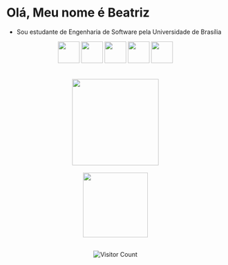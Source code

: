 # **Olá, Meu nome é Beatriz**   
- Sou estudante de Engenharia de Software pela Universidade de Brasília  

<div align = "center">  
  <img height="50" width="50" src="https://cdn.jsdelivr.net/gh/devicons/devicon/icons/python/python-original.svg" />
  <img height="50" width="50" src="https://cdn.jsdelivr.net/gh/devicons/devicon/icons/html5/html5-original.svg" />
  <img height="50" width="50" src="https://cdn.jsdelivr.net/gh/devicons/devicon/icons/css3/css3-original.svg" />
  <img height="50" width="50" src="https://cdn.jsdelivr.net/gh/devicons/devicon/icons/javascript/javascript-original.svg" />                  
  <img height="50" width="50" src="https://cdn.jsdelivr.net/gh/devicons/devicon/icons/react/react-original.svg" />
      
</div>
<br></br>
<div align ="center">
<a href="https://github.com/anuraghazra/github-readme-stats">
  <img height=200 align="center" src="https://github-readme-stats.vercel.app/api?username=Beatriz-ge&show_icons=true&theme=dark#gh-dark-mode-only&include_all_commits&hide_border=true" />
</a>
<br></br>
<a href="https://github.com/anuraghazra/convoychat">
  <img height=150 align="center" src="https://github-readme-stats.vercel.app/api/top-langs?username=Beatriz-ge&langs_count=10&layout=compact&hide_progress=true&card_width=320&theme=dark#gh-dark-mode-only" />
</a>
<br></br>

![Visitor Count](https://profile-counter.glitch.me/Beatriz-ge/count.svg)

</div>
